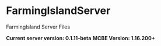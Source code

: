 # FarmingIslandServer
FarmingIsland Server Files


**Current server version: 0.1.11-beta**
**MCBE Version: 1.16.200+**
